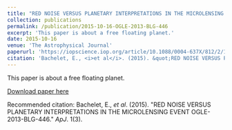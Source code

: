 ```yaml
---
title: "RED NOISE VERSUS PLANETARY INTERPRETATIONS IN THE MICROLENSING EVENT OGLE-2013-BLG-446"
collection: publications
permalink: /publication/2015-10-16-OGLE-2013-BLG-446
excerpt: 'This paper is about a free floating planet.'
date: 2015-10-16
venue: 'The Astrophysical Journal'
paperurl: 'https://iopscience.iop.org/article/10.1088/0004-637X/812/2/136'
citation: 'Bachelet, E., <i>et al</i>. (2015). &quot;RED NOISE VERSUS PLANETARY INTERPRETATIONS IN THE MICROLENSING EVENT OGLE-2013-BLG-446.&quot; <i>Journal 1</i>. 1(3).'
---
```

This paper is about a free floating planet.

[Download paper here](https://iopscience.iop.org/article/10.1088/0004-637X/812/2/136)

Recommended citation: Bachelet, E., <i>et al</i>. (2015). "RED NOISE VERSUS PLANETARY INTERPRETATIONS IN THE MICROLENSING EVENT OGLE-2013-BLG-446." <i>ApJ</i>. 1(3). 
